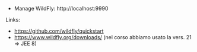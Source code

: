 - Manage WildFly: http://localhost:9990


Links:

- https://github.com/wildfly/quickstart
- https://www.wildfly.org/downloads/ (nel corso abbiamo usato la vers. 21 => JEE 8)